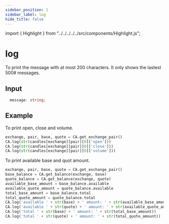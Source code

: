 ```yaml
---
sidebar_position: 1
sidebar_label: log
hide_title: false
---
```


import { Highlight } from "../../../../../src/components/Highlight.js";

# log

To print the message with at most 200 characters. It only shows the lastest 500# messages.


## Input

```typescript
  message: string;
```

## Example

To print open, close and volume.

```python
exchange, pair, base, quote = CA.get_exchange_pair()
CA.log(str(candles[exchange][pair][0]['open']))
CA.log(str(candles[exchange][pair][0]['close']))
CA.log(str(candles[exchange][pair][0]['volume']))
```

To print available base and quot amount.

```python
exchange, pair, base, quote = CA.get_exchange_pair()
base_balance = CA.get_balance(exchange, base)
quote_balance = CA.get_balance(exchange, quote)
available_base_amount = base_balance.available
available_quote_amount = quote_balance.available
total_base_amount = base_balance.total
total_quote_amount = quote_balance.total
CA.log('available ' + str(base) + ' amount: ' + str(available_base_amount))
CA.log('available ' + str(quote) + ' amount: ' + str(available_quote_amount))
CA.log('total ' + str(base) + ' amount: ' + str(total_base_amount))
CA.log('total ' + str(quote) + ' amount: ' + str(total_quote_amount))
```
